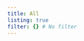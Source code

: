 ```yaml
---
title: All
listing: true
filter: {} # No filter
---
```


<!-- markdownlint-disable no-inline-html -->
<EipsListing/>
